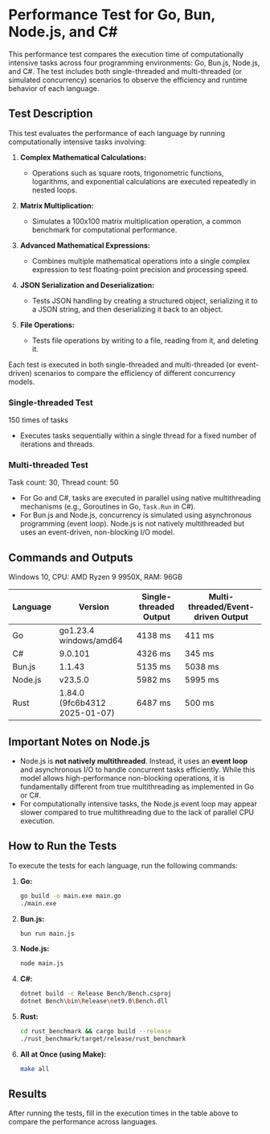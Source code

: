 # Performance Test for Go, Bun, Node.js, and C#

This performance test compares the execution time of computationally intensive tasks across four programming environments: Go, Bun.js, Node.js, and C#. The test includes both single-threaded and multi-threaded (or simulated concurrency) scenarios to observe the efficiency and runtime behavior of each language.

## Test Description

This test evaluates the performance of each language by running computationally intensive tasks involving:

1. **Complex Mathematical Calculations:**

   - Operations such as square roots, trigonometric functions, logarithms, and exponential calculations are executed repeatedly in nested loops.

2. **Matrix Multiplication:**

   - Simulates a 100x100 matrix multiplication operation, a common benchmark for computational performance.

3. **Advanced Mathematical Expressions:**

   - Combines multiple mathematical operations into a single complex expression to test floating-point precision and processing speed.

4. **JSON Serialization and Deserialization:**

   - Tests JSON handling by creating a structured object, serializing it to a JSON string, and then deserializing it back to an object.

5. **File Operations:**
   - Tests file operations by writing to a file, reading from it, and deleting it.

Each test is executed in both single-threaded and multi-threaded (or event-driven) scenarios to compare the efficiency of different concurrency models.

### Single-threaded Test

150 times of tasks

- Executes tasks sequentially within a single thread for a fixed number of iterations and threads.

### Multi-threaded Test

Task count: 30, Thread count: 50

- For Go and C#, tasks are executed in parallel using native multithreading mechanisms (e.g., Goroutines in Go, `Task.Run` in C#).
- For Bun.js and Node.js, concurrency is simulated using asynchronous programming (event loop). Node.js is not natively multithreaded but uses an event-driven, non-blocking I/O model.

## Commands and Outputs

Windows 10, CPU: AMD Ryzen 9 9950X, RAM: 96GB

| Language | Version                       | Single-threaded Output | Multi-threaded/Event-driven Output |
| -------- | ----------------------------- | ---------------------- | ---------------------------------- |
| Go       | go1.23.4 windows/amd64        | 4138 ms                | 411 ms                             |
| C#       | 9.0.101                       | 4326 ms                | 345 ms                             |
| Bun.js   | 1.1.43                        | 5135 ms                | 5038 ms                            |
| Node.js  | v23.5.0                       | 5982 ms                | 5995 ms                            |
| Rust     | 1.84.0 (9fc6b4312 2025-01-07) | 6487 ms                | 500 ms                             |

## Important Notes on Node.js

- Node.js is **not natively multithreaded**. Instead, it uses an **event loop** and asynchronous I/O to handle concurrent tasks efficiently. While this model allows high-performance non-blocking operations, it is fundamentally different from true multithreading as implemented in Go or C#.
- For computationally intensive tasks, the Node.js event loop may appear slower compared to true multithreading due to the lack of parallel CPU execution.

## How to Run the Tests

To execute the tests for each language, run the following commands:

1. **Go:**

   ```bash
   go build -o main.exe main.go
   ./main.exe
   ```

2. **Bun.js:**

   ```bash
   bun run main.js
   ```

3. **Node.js:**

   ```bash
   node main.js
   ```

4. **C#:**

   ```bash
   dotnet build -c Release Bench/Bench.csproj
   dotnet Bench\bin\Release\net9.0\Bench.dll
   ```

5. **Rust:**

   ```bash
   cd rust_benchmark && cargo build --release
   ./rust_benchmark/target/release/rust_benchmark
   ```

6. **All at Once (using Make):**
   ```bash
   make all
   ```

## Results

After running the tests, fill in the execution times in the table above to compare the performance across languages.
